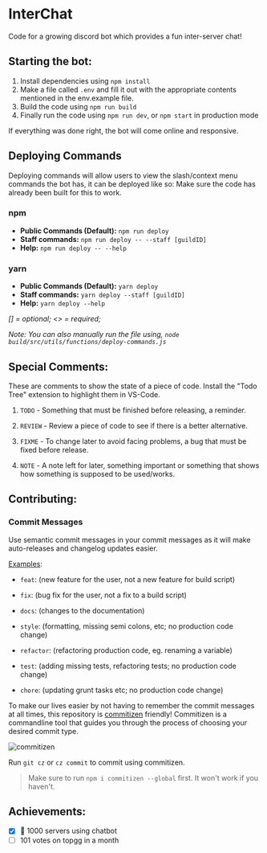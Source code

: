 # InterChat
Code for a growing discord bot which provides a fun inter-server chat!

## Starting the bot: 
1. Install dependencies using `npm install`
2. Make a file called `.env` and fill it out with the appropriate contents mentioned in the env.example file.
3. Build the code using `npm run build` 
4. Finally run the code using `npm run dev`, or `npm start` in production mode

If everything was done right, the bot will come online and responsive.

## Deploying Commands
Deploying commands will allow users to view the slash/context menu commands the bot has, it can be deployed like so:
Make sure the code has already been built for this to work.

### npm
* **Public Commands (Default):** `npm run deploy`
* **Staff commands:**  `npm run deploy -- --staff [guildID]`
* **Help:** `npm run deploy -- --help`

### yarn
* **Public Commands (Default):** `yarn deploy`
* **Staff commands:**  `yarn deploy --staff [guildID]`
* **Help:** `yarn deploy --help`

*[] = optional; <> = required;*

*Note: You can also manually run the file using, `node build/src/utils/functions/deploy-commands.js`*

## Special Comments: 

These are comments to show the state of a piece of code. Install
the "Todo Tree" extension to highlight them in VS-Code.

1. `TODO` - Something that must be finished before releasing, a reminder.

2. `REVIEW` - Review a piece of code to see if there is a better alternative.

3. `FIXME` - To change later to avoid facing problems, a bug that must be fixed before release.

4. `NOTE` - A note left for later, something important or something that shows how something is supposed to be used/works.

## Contributing:

### Commit Messages

Use semantic commit messages in your commit messages as it will make auto-releases and changelog updates easier.

[Examples](https://gist.github.com/joshbuchea/6f47e86d2510bce28f8e7f42ae84c716):


* `feat`: (new feature for the user, not a new feature for build script)

* `fix`: (bug fix for the user, not a fix to a build script)

* `docs`: (changes to the documentation)

* `style`: (formatting, missing semi colons, etc; no production code change)

* `refactor`: (refactoring production code, eg. renaming a variable)

* `test`: (adding missing tests, refactoring tests; no production code change)

* `chore`: (updating grunt tasks etc; no production code change)


To make our lives easier by not having to remember the commit messages at all times, this repository is [commitizen](https://www.npmjs.com/package/commitizen) friendly! Commitizen is a commandline tool that guides you through the process of choosing your desired commit type.

![commitizen](https://commitizen-tools.github.io/commitizen/images/demo.gif)

Run `git cz` or `cz commit` to commit using commitizen.
> Make sure to run `npm i commitizen --global` first. It won't work if you haven't.

## Achievements:
- [x] :tada: 1000 servers using chatbot
- [ ] 101 votes on topgg in a month
